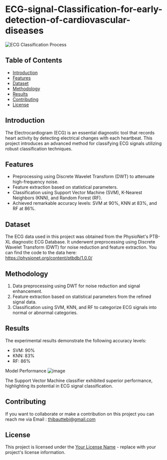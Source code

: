 # ECG-signal-Classification-for-early-detection-of-cardiovascular-diseases


![ECG Classification Process](https://github.com/thibaut-tebi/ECG-signal-Classification-for-early-detection-of-cardiovascular-diseases/assets/113062383/8b957f09-f0b8-44fb-b38e-d4c37b6690be)


## Table of Contents

- [Introduction](#introduction)
- [Features](#features)
- [Dataset](#dataset)
- [Methodology](#methodology)
- [Results](#results)
- [Contributing](#contributing)
- [License](#license)

## Introduction

The Electrocardiogram (ECG) is an essential diagnostic tool that records heart activity by detecting electrical changes with each heartbeat. This project introduces an advanced method for classifying ECG signals utilizing robust classification techniques.

## Features

- Preprocessing using Discrete Wavelet Transform (DWT) to attenuate high-frequency noise.
- Feature extraction based on statistical parameters.
- Classification using Support Vector Machine (SVM), K-Nearest Neighbors (KNN), and Random Forest (RF).
- Achieved remarkable accuracy levels: SVM at 90%, KNN at 83%, and RF at 86%.

## Dataset

The ECG data used in this project was obtained from the PhysioNet's PTB-XL diagnostic ECG Database. It underwent preprocessing using Discrete Wavelet Transform (DWT) for noise reduction and feature extraction. You can find the code to the data here: https://physionet.org/content/ptbdb/1.0.0/

## Methodology

1. Data preprocessing using DWT for noise reduction and signal enhancement.
2. Feature extraction based on statistical parameters from the refined signal data.
3. Classification using SVM, KNN, and RF to categorize ECG signals into normal or abnormal categories.

## Results

The experimental results demonstrate the following accuracy levels:

- SVM: 90%
- KNN: 83%
- RF: 86%

Model Performance 
![image](https://github.com/thibaut-tebi/ECG-signal-Classification-for-early-detection-of-cardiovascular-diseases/assets/113062383/76823f42-0a7c-4ef1-85d8-addd57e4f6ab)

The Support Vector Machine classifier exhibited superior performance, highlighting its potential in ECG signal classification.

## Contributing

If you want to collaborate or make a contribution on this project you can reach me via Email : thibauttebi@gmail.com

## License

This project is licensed under the [Your License Name](LICENSE) - replace with your project's license information.




